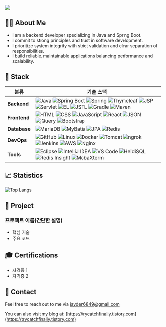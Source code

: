 <img src="https://capsule-render.vercel.app/api?type=waving&color=auto&height=300&section=header&text=Hello!%20I'm%20Jayden&fontSize=80&fontAlignY=42" />

## 👨‍💻 About Me
- I am a backend developer specializing in Java and Spring Boot.
- I commit to strong principles and trust in software development.
- I prioritize system integrity with strict validation and clear separation of responsibilities.
- I build reliable, maintainable applications balancing performance and scalability.

<!-- 스택 -->
## 🥞 Stack

| 분류               | 기술 스택 |
|--------------------|-----------|
| **Backend** | ![Java](https://img.shields.io/badge/Java-007396?logo=java&logoColor=white) ![Spring Boot](https://img.shields.io/badge/Spring_Boot-6DB33F?logo=springboot&logoColor=white) ![Spring](https://img.shields.io/badge/Spring_Framework-6DB33F?logo=spring&logoColor=white) ![Thymeleaf](https://img.shields.io/badge/Thymeleaf-005F0F?logo=thymeleaf&logoColor=white) ![JSP](https://img.shields.io/badge/JSP-007396?logo=java&logoColor=white) ![Servlet](https://img.shields.io/badge/Servlet-007396?logo=java&logoColor=white) ![EL](https://img.shields.io/badge/EL-007396?logo=java&logoColor=white) ![JSTL](https://img.shields.io/badge/JSTL-007396?logo=java&logoColor=white) ![Gradle](https://img.shields.io/badge/Gradle-02303A?logo=gradle&logoColor=white) ![Maven](https://img.shields.io/badge/Maven-C71A36?logo=apachemaven&logoColor=white) |
| **Frontend**   | ![HTML](https://img.shields.io/badge/HTML5-E34F26?logo=html5&logoColor=white) ![CSS](https://img.shields.io/badge/CSS3-1572B6?logo=css3&logoColor=white) ![JavaScript](https://img.shields.io/badge/JavaScript-F7DF1E?logo=javascript&logoColor=black) ![React](https://img.shields.io/badge/React-20232A?logo=react&logoColor=61DAFB) ![JSON](https://img.shields.io/badge/JSON-000000?logo=json&logoColor=white) ![jQuery](https://img.shields.io/badge/jQuery-0769AD?logo=jquery&logoColor=white) ![Bootstrap](https://img.shields.io/badge/Bootstrap-7952B3?logo=bootstrap&logoColor=white) |
| **Database**       | ![MariaDB](https://img.shields.io/badge/MariaDB-003545?logo=mariadb&logoColor=white) ![MyBatis](https://img.shields.io/badge/MyBatis-FF0000?logo=mybatis&logoColor=white) ![JPA](https://img.shields.io/badge/JPA-007396?logo=java&logoColor=white) ![Redis](https://img.shields.io/badge/Redis-DC382D?logo=redis&logoColor=white) |
| **DevOps**         | ![GitHub](https://img.shields.io/badge/GitHub-181717?logo=github&logoColor=white) ![Linux](https://img.shields.io/badge/Linux-FCC624?logo=linux&logoColor=black) ![Docker](https://img.shields.io/badge/Docker-2496ED?logo=docker&logoColor=white) ![Tomcat](https://img.shields.io/badge/Tomcat-FF9900?logo=apachetomcat&logoColor=white) ![ngrok](https://img.shields.io/badge/ngrok-1A1A1A?logo=ngrok&logoColor=white) ![Jenkins](https://img.shields.io/badge/Jenkins-D24939?logo=jenkins&logoColor=white) ![AWS](https://img.shields.io/badge/AWS-232F3E?logo=amazonaws&logoColor=white) ![Nginx](https://img.shields.io/badge/Nginx-009639?logo=nginx&logoColor=white) |
| **Tools**          | ![Eclipse](https://img.shields.io/badge/Eclipse-2C2255?logo=eclipse&logoColor=white) ![IntelliJ IDEA](https://img.shields.io/badge/IntelliJ_IDEA-000000?logo=intellij-idea&logoColor=white) ![VS Code](https://img.shields.io/badge/VS_Code-007ACC?logo=visual-studio-code&logoColor=white) ![HeidiSQL](https://img.shields.io/badge/HeidiSQL-FF0000?logo=heidisql&logoColor=white) ![Redis Insight](https://img.shields.io/badge/Redis_Insight-DC382D?logo=redis&logoColor=white) ![MobaXterm](https://img.shields.io/badge/MobaXterm-0078D7?logo=windows-terminal&logoColor=white) |

<!-- 스탯 및 언어통계-->
## 📈 Statistics
<!-- [![Anurag's GitHub stats](https://github-readme-stats.vercel.app/api?username=Jayden6849&show_icons=true&theme=dark)](https://github.com/anuraghazra/github-readme-stats) -->
[![Top Langs](https://github-readme-stats.vercel.app/api/top-langs/?username=Jayden6849&theme=dark)](https://github.com/anuraghazra/github-readme-stats)

<!-- 포트폴리오 -->
## 🚀 Project
### 프로젝트 이름(간단한 설명)
* 핵심 기술
* 주요 코드

<!-- 자격증 -->
## 🎓 Certifications
* 자격증 1
* 자격증 2

<!-- 연락처 -->
## 📨 Contact
Feel free to reach out to me via [jayden6849@gmail.com](mailto:jayden6849@gmail.com)

You can also visit my blog at: [https://trycatchfinally.tistory.com](https://trycatchfinally.tistory.com)

